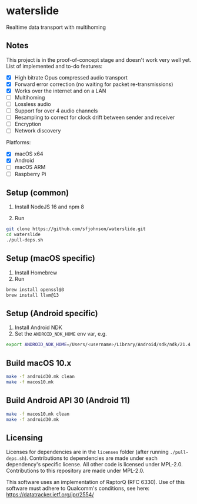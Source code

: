 # waterslide

Realtime data transport with multihoming

## Notes

This project is in the proof-of-concept stage and doesn't work very well yet. List of implemented and to-do features:

- [x] High bitrate Opus compressed audio transport
- [x] Forward error correction (no waiting for packet re-transmissions)
- [x] Works over the internet and on a LAN
- [ ] Multihoming
- [ ] Lossless audio
- [ ] Support for over 4 audio channels
- [ ] Resampling to correct for clock drift between sender and receiver
- [ ] Encryption
- [ ] Network discovery

Platforms:

- [x] macOS x64
- [x] Android
- [ ] macOS ARM
- [ ] Raspberry Pi

## Setup (common)

1. Install NodeJS 16 and npm 8

2. Run
```sh
git clone https://github.com/sfjohnson/waterslide.git
cd waterslide
./pull-deps.sh
```

## Setup (macOS specific)

1. Install Homebrew
2. Run
```sh
brew install openssl@3
brew install llvm@13
```

## Setup (Android specific)

1. Install Android NDK
2. Set the `ANDROID_NDK_HOME` env var, e.g.
```sh
export ANDROID_NDK_HOME=/Users/<username>/Library/Android/sdk/ndk/21.4.7075529
```

## Build macOS 10.x

```sh
make -f android30.mk clean
make -f macos10.mk
```

## Build Android API 30 (Android 11)

```sh
make -f macos10.mk clean
make -f android30.mk
```

## Licensing

Licenses for dependencies are in the `licenses` folder (after running `./pull-deps.sh`). Contributions to dependencies are made under each dependency's specific license. All other code is licensed under MPL-2.0. Contributions to this repository are made under MPL-2.0.

This software uses an implementation of RaptorQ (RFC 6330). Use of this software must adhere to Qualcomm's conditions, see here: https://datatracker.ietf.org/ipr/2554/
